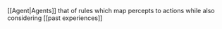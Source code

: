 [[Agent|Agents]] that of rules which map percepts to actions while also considering [[past experiences]]